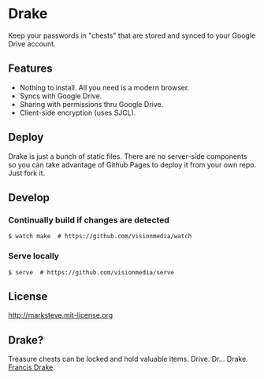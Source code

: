 # Drake

Keep your passwords in "chests" that are stored and synced to your Google Drive account.

## Features

* Nothing to install. All you need is a modern browser.
* Syncs with Google Drive.
* Sharing with permissions thru Google Drive.
* Client-side encryption (uses SJCL).

## Deploy

Drake is just a bunch of static files. There are no server-side components so
you can take advantage of Github Pages to deploy it from your own repo. Just
fork it.

## Develop

### Continually build if changes are detected

```shell
$ watch make  # https://github.com/visionmedia/watch
```

### Serve locally

```shell
$ serve  # https://github.com/visionmedia/serve
```

## License

http://marksteve.mit-license.org

## Drake?

Treasure chests can be locked and hold valuable items.
Drive. Dr... Drake. [Francis Drake](http://en.wikipedia.org/wiki/Francis_Drake).
